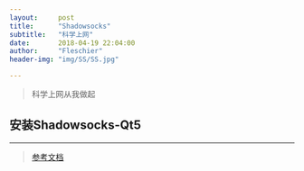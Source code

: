 ```yaml
---
layout:     post
title:      "Shadowsocks"
subtitle:   "科学上网"
date:       2018-04-19 22:04:00
author:     "Fleschier"
header-img: "img/SS/SS.jpg"

---
```

> 科学上网从我做起

## 安装Shadowsocks-Qt5
---




> [参考文档](https://www.litcc.com/2016/12/29/Ubuntu16-shadowsocks-pac/)
